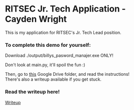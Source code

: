 
# RITSEC Jr. Tech Application - Cayden Wright  

This is my application for RITSEC's Jr. Tech Lead position.  

### To complete this demo for yourself:  

Download ./output/billys_pasword_manajer.exe ONLY!  

Don't look at main.py, it'll spoil the fun :)  

Then, go to [this](https://docs.google.com/document/d/1zHY-anmglFNR_Y8bz18y7PyfUBgbVQaaDJvsQ6l2NY0/edit?usp=sharing) Google Drive folder, and read the instructions!  
There's also a writeup available if you get stuck.

### Read the writeup here!  

[Writeup](https://docs.google.com/document/d/1zHY-anmglFNR_Y8bz18y7PyfUBgbVQaaDJvsQ6l2NY0/edit?usp=sharing)

